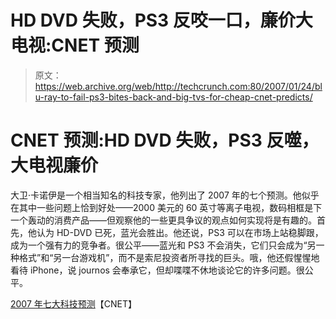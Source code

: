 # HD DVD 失败，PS3 反咬一口，廉价大电视:CNET 预测

> 原文：<https://web.archive.org/web/http://techcrunch.com:80/2007/01/24/blu-ray-to-fail-ps3-bites-back-and-big-tvs-for-cheap-cnet-predicts/>

# CNET 预测:HD DVD 失败，PS3 反噬，大电视廉价

大卫·卡诺伊是一个相当知名的科技专家，他列出了 2007 年的七个预测。他似乎在其中一些问题上恰到好处——2000 美元的 60 英寸等离子电视，数码相框是下一个轰动的消费产品——但观察他的一些更具争议的观点如何实现将是有趣的。首先，他认为 HD-DVD 已死，蓝光会胜出。他还说，PS3 可以在市场上站稳脚跟，成为一个强有力的竞争者。很公平——蓝光和 PS3 不会消失，它们只会成为“另一种格式”和“另一台游戏机”，而不是索尼投资者所寻找的巨头。哦，他还假惺惺地看待 iPhone，说 journos 会奉承它，但却喋喋不休地谈论它的许多问题。很公平。

[2007 年七大科技预测](https://web.archive.org/web/20210412010147/http://reviews.cnet.com/4520-6449_7-6686228-1.html)【CNET】